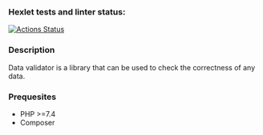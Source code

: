 ### Hexlet tests and linter status:
[![Actions Status](https://github.com/DaniillGolovin/php-oop-project-60/actions/workflows/hexlet-check.yml/badge.svg)](https://github.com/DaniillGolovin/php-oop-project-60/actions)

### Description
Data validator is a library that can be used to check the correctness of any data.

### Prequesites

* PHP >=7.4
* Composer